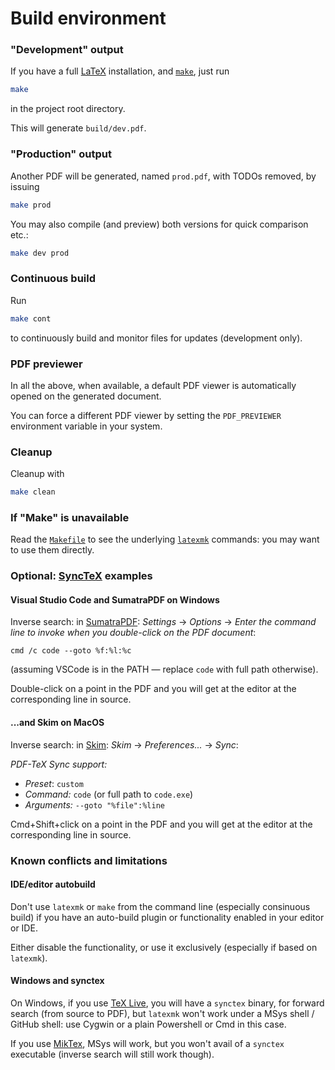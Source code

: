 # Build environment

### "Development" output

If you have a full [LaTeX](https://www.latex-project.org/) installation,
and [`make`](https://www.gnu.org/software/make/), just run
```bash
make
```
in the project root directory.

This will generate `build/dev.pdf`.

### "Production" output

Another PDF will be generated, named `prod.pdf`, with TODOs removed, by issuing
```bash
make prod
```

You may also compile (and preview) both versions for quick comparison etc.:
```bash
make dev prod
```

### Continuous build

Run
```bash
make cont
```
to continuously build and monitor files for updates (development only).

### PDF previewer

In all the above, when available, a default PDF viewer is automatically opened on the generated document.

You can force a different PDF viewer by setting the `PDF_PREVIEWER` environment variable in your system.


### Cleanup
Cleanup with
```bash
make clean
```

### If "Make" is unavailable

Read the [`Makefile`](Makefile) to see the underlying [`latexmk`](https://www.ctan.org/pkg/latexmk/) commands:
you may want to use them directly.

### Optional: [SyncTeX](https://www.tug.org/TUGboat/tb29-3/tb93laurens.pdf) examples

#### Visual Studio Code and SumatraPDF on Windows

Inverse search: in [SumatraPDF](https://www.sumatrapdfreader.org/free-pdf-reader.html):
*Settings* -> *Options* -> *Enter the command line to invoke when you double-click on the PDF document*:
```
cmd /c code --goto %f:%l:%c
```
(assuming VSCode is in the PATH &mdash; replace `code` with full path otherwise).

Double-click on a point in the PDF and you will get at the editor at the corresponding line in source.

#### ...and Skim on MacOS

Inverse search: in [Skim](http://skim-app.sourceforge.net):
*Skim* -> *Preferences...* -> *Sync*:

*PDF-TeX Sync support:*

* *Preset*: `custom`
* *Command:* `code` (or full path to `code.exe`)
* *Arguments:* `--goto "%file":%line`

Cmd+Shift+click on a point in the PDF and you will get at the editor at the corresponding line in source.

### Known conflicts and limitations

#### IDE/editor autobuild

Don't use `latexmk` or `make` from the command line
(especially consinuous build)
if you have an auto-build plugin or functionality
enabled in your editor or IDE.

Either disable the functionality, or use it exclusively (especially if based on `latexmk`).

#### Windows and synctex

On Windows, if you use [TeX Live](https://www.tug.org/texlive/),
you will have a `synctex` binary, for forward search
(from source to PDF), but `latexmk` won't work under a MSys shell / GitHub shell:
use Cygwin or a plain Powershell or Cmd in this case.

If you use [MikTex](https://miktex.org/about), MSys will work,
but you won't avail of a `synctex` executable (inverse search will still work though).
